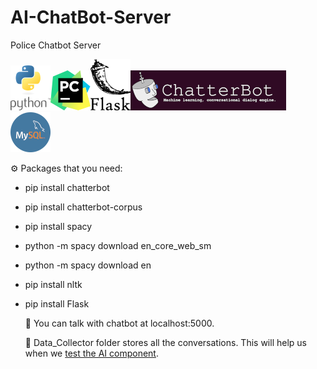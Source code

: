 # AI-ChatBot-Server
 Police Chatbot Server



![](https://raw.githubusercontent.com/georgecristian97/Logo/main/logo/python-logo.png)![](https://raw.githubusercontent.com/georgecristian97/Logo/main/logo/pycharm-logo.png)![](https://raw.githubusercontent.com/georgecristian97/Logo/main/logo/flask-logo.png)![](https://raw.githubusercontent.com/georgecristian97/Logo/main/logo/chatterbot-logo.png)![](https://raw.githubusercontent.com/georgecristian97/Logo/main/logo/mysql-logo.png)



:gear:	Packages that you need:

- pip install chatterbot

- pip install chatterbot-corpus

- pip install spacy

- python -m spacy download en_core_web_sm

- python -m spacy download en

- pip install nltk

- pip install Flask

  

  :star_struck:	You can talk with chatbot at localhost:5000.

  :star_struck:	Data_Collector folder stores all the conversations. This will help us when we [test the AI component]().


